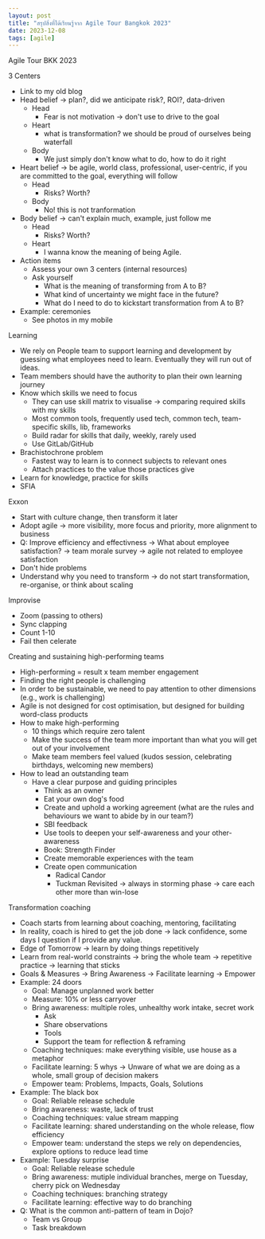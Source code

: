 ```yaml
---
layout: post
title: "สรุปสิ่งที่ได้เรียนรู้จาก Agile Tour Bangkok 2023"
date: 2023-12-08
tags: [agile]
---
```


Agile Tour BKK 2023

3 Centers
- Link to my old blog
- Head belief -> plan?, did we anticipate risk?, ROI?, data-driven
  - Head
    - Fear is not motivation -> don't use to drive to the goal
  - Heart
    - what is transformation? we should be proud of ourselves being waterfall
  - Body
    - We just simply don't know what to do, how to do it right
- Heart belief -> be agile, world class, professional, user-centric, if you are committed to the goal, everything will follow
  - Head
    - Risks? Worth?
  - Body
    - No! this is not tranformation
- Body belief -> can't explain much, example, just follow me
  - Head
    - Risks? Worth?
  - Heart
    - I wanna know the meaning of being Agile.
- Action items
  - Assess your own 3 centers (internal resources)
  - Ask yourself
    - What is the meaning of transforming from A to B?
    - What kind of uncertainty we might face in the future?
    - What do I need to do to kickstart transformation from A to B?
- Example: ceremonies
  - See photos in my mobile

Learning
- We rely on People team to support learning and development by guessing what employees need to learn. Eventually they will run out of ideas.
- Team members should have the authority to plan their own learning journey
- Know which skills we need to focus
  - They can use skill matrix to visualise -> comparing required skills with my skills
  - Most common tools, frequently used tech, common tech, team-specific skills, lib, frameworks
  - Build radar for skills that daily, weekly, rarely used
  - Use GitLab/GitHub
- Brachistochrone problem
  - Fastest way to learn is to connect subjects to relevant ones
  - Attach practices to the value those practices give
- Learn for knowledge, practice for skills
- SFIA

Exxon
- Start with culture change, then transform it later
- Adopt agile -> more visibility, more focus and priority, more alignment to business
- Q: Improve efficiency and effectivness -> What about employee satisfaction? -> team morale survey -> agile not related to employee satisfaction
- Don't hide problems
- Understand why you need to transform -> do not start transformation, re-organise, or think about scaling

Improvise
- Zoom (passing to others)
- Sync clapping
- Count 1-10
- Fail then celerate

Creating and sustaining high-performing teams
- High-performing = result x team member engagement
- Finding the right people is challenging
- In order to be sustainable, we need to pay attention to other dimensions (e.g., work is challenging)
- Agile is not designed for cost optimisation, but designed for building word-class products
- How to make high-performing
  - 10 things which require zero talent
  - Make the success of the team more important than what you will get out of your involvement
  - Make team members feel valued (kudos session, celebrating birthdays, welcoming new members)
- How to lead an outstanding team
  - Have a clear purpose and guiding principles
    - Think as an owner
    - Eat your own dog's food
    - Create and uphold a working agreement (what are the rules and behaviours we want to abide by in our team?)
    - SBI feedback
    - Use tools to deepen your self-awareness and your other-awareness
    - Book: Strength Finder
    - Create memorable experiences with the team
    - Create open communication
      - Radical Candor
      - Tuckman Revisited -> always in storming phase -> care each other more than win-lose

Transformation coaching
  - Coach starts from learning about coaching, mentoring, facilitating
  - In reality, coach is hired to get the job done -> lack confidence, some days I question if I provide any value.
  - Edge of Tomorrow -> learn by doing things repetitively
  - Learn from real-world constraints -> bring the whole team -> repetitive practice -> learning that sticks
  - Goals & Measures -> Bring Awareness -> Facilitate learning -> Empower
  - Example: 24 doors
    - Goal: Manage unplanned work better
    - Measure: 10% or less carryover
    - Bring awareness: multiple roles, unhealthy work intake, secret work
      - Ask
      - Share observations
      - Tools
      - Support the team for reflection & reframing
    - Coaching techniques: make everything visible, use house as a metaphor
    - Facilitate learning: 5 whys -> Unware of what we are doing as a whole, small group of decision makers
    - Empower team: Problems, Impacts, Goals, Solutions
  - Example: The black box
    - Goal: Reliable release schedule
    - Bring awareness: waste, lack of trust
    - Coaching techniques: value stream mapping
    - Facilitate learning: shared understanding on the whole release, flow efficiency
    - Empower team: understand the steps we rely on dependencies, explore options to reduce lead time
  - Example: Tuesday surprise
    - Goal: Reliable release schedule
    - Bring awareness: mutiple individual branches, merge on Tuesday, cherry pick on Wednesday
    - Coaching techniques: branching strategy
    - Facilitate learning: effective way to do branching
  - Q: What is the common anti-pattern of team in Dojo?
    - Team vs Group
    - Task breakdown

